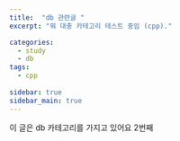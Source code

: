 ```yaml
---
title:  "db 관련글 "
excerpt: "뭐 대충 카테고리 테스트 중임 (cpp)."

categories:
  - study
  - db
tags:
  - cpp
  
sidebar: true
sidebar_main: true
---
```


이 글은 db 카테고리를 가지고 있어요 2번째
